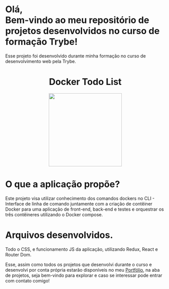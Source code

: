 <h1>Olá, <br/>
Bem-vindo ao meu repositório de projetos desenvolvidos no curso de formação Trybe!</h1>

<p>Esse projeto foi desenvolvido durante minha formação no curso de desenvolvimento web pela Trybe.</p>

<h1 align='center' id='Título-e-Imagem-de-capa'>Docker Todo List</h1>

<p align='center'>
<img src='./capa-docker.jpg' width="230" heigth="259"/>
</p>

<h1>O que a aplicação propõe?</h1>

<p>Este projeto visa utilizar conhecimento dos comandos dockers no CLI - Interface de linha de comando juntamente com
a criação de contêiner Docker para uma aplicação de front-end, back-end e testes e orquestrar os três contêineres utilizando o Docker compose.</p>

<h1>Arquivos desenvolvidos.</h1>

<p>Todo o CSS, e funcionamento JS da aplicação, utilizando Redux, React e Router Dom.</p>

<p>Esse, assim como todos os projetos que desenvolvi durante o curso e desenvolvi por conta própria estarão disponíveis no meu <a href="https://franciellem.vercel.app/" target="_blanck">Portfólio</a>, na aba de projetos, seja bem-vindo para explorar e caso se interessar pode entrar com contato comigo!</p>

